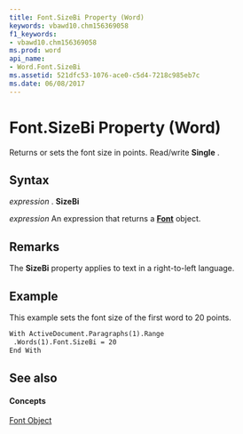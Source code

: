 ```yaml
---
title: Font.SizeBi Property (Word)
keywords: vbawd10.chm156369058
f1_keywords:
- vbawd10.chm156369058
ms.prod: word
api_name:
- Word.Font.SizeBi
ms.assetid: 521dfc53-1076-ace0-c5d4-7218c985eb7c
ms.date: 06/08/2017
---
```



# Font.SizeBi Property (Word)

Returns or sets the font size in points. Read/write  **Single** .


## Syntax

 _expression_ . **SizeBi**

 _expression_ An expression that returns a **[Font](Word.Font.md)** object.


## Remarks

The  **SizeBi** property applies to text in a right-to-left language.


## Example

This example sets the font size of the first word to 20 points.


```vb
With ActiveDocument.Paragraphs(1).Range 
 .Words(1).Font.SizeBi = 20 
End With
```


## See also


#### Concepts


[Font Object](Word.Font.md)

